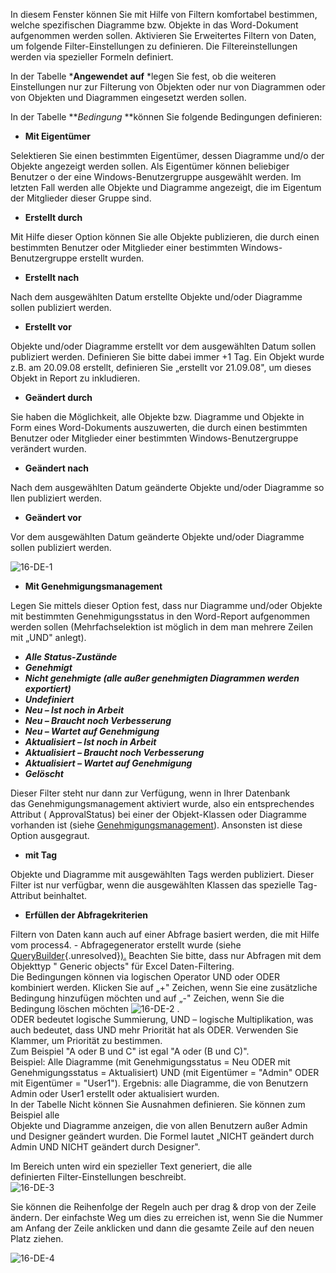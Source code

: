 

In diesem Fenster können Sie mit Hilfe von Filtern komfortabel
bestimmen, welche spezifischen Diagramme bzw. Objekte in das
Word-Dokument aufgenommen werden sollen. Aktivieren Sie Erweitertes
Filtern von Daten, um folgende Filter-Einstellungen zu definieren. Die
Filtereinstellungen werden via spezieller Formeln definiert.

In der Tabelle ***Angewendet** **auf** *legen Sie fest, ob die weiteren
Einstellungen nur zur Filterung von Objekten oder nur von Diagrammen
oder von Objekten und Diagrammen eingesetzt werden sollen.

In der Tabelle ***Bedingung* **können Sie folgende Bedingungen
definieren:

-   **Mit Eigentümer**

Selektieren Sie einen bestimmten Eigentümer, dessen Diagramme und/o der
Objekte angezeigt werden sollen. Als Eigentümer können beliebiger
Benutzer o der eine Windows-Benutzergruppe ausgewählt werden. Im letzten
Fall werden alle Objekte und Diagramme angezeigt, die im Eigentum der
Mitglieder dieser Gruppe sind.

-   **Erstellt durch**

Mit Hilfe dieser Option können Sie alle Objekte publizieren, die durch
einen bestimmten Benutzer oder Mitglieder einer bestimmten
Windows-Benutzergruppe erstellt wurden.

-   **Erstellt nach**

Nach dem ausgewählten Datum erstellte Objekte und/oder Diagramme sollen
publiziert werden.

-   **Erstellt vor**

Objekte und/oder Diagramme erstellt vor dem ausgewählten Datum sollen
publiziert werden. Definieren Sie bitte dabei immer +1 Tag. Ein Objekt
wurde z.B. am 20.09.08 erstellt, definieren Sie „erstellt vor 21.09.08",
um dieses Objekt in Report zu inkludieren.

-   **Geändert durch**

Sie haben die Möglichkeit, alle Objekte bzw. Diagramme und Objekte in
Form eines Word-Dokuments auszuwerten, die durch einen bestimmten
Benutzer oder Mitglieder einer bestimmten Windows-Benutzergruppe
verändert wurden.

-   **Geändert nach**

Nach dem ausgewählten Datum geänderte Objekte und/oder Diagramme so llen
publiziert werden.

-   **Geändert vor**

Vor dem ausgewählten Datum geänderte Objekte und/oder Diagramme sollen
publiziert werden.

![16-DE-1](//images.ctfassets.net/6mz8d8cle1nl/1tovzhdsuccukO8Quus8Mg/7b4086ea5be97a49f9aea24f3526616c/16-DE-1.png)

-   **Mit Genehmigungsmanagement**

Legen Sie mittels dieser Option fest, dass nur Diagramme und/oder
Objekte mit bestimmten Genehmigungsstatus in den Word-Report aufgenommen
werden sollen (Mehrfachselektion ist möglich in dem man mehrere Zeilen
mit „UND" anlegt).

-   ***Alle Status-Zustände***
-   ***Genehmigt***
-   ***Nicht genehmigte (alle außer genehmigten Diagrammen werden
    exportiert)***
-   ***Undefiniert***
-   ***Neu – Ist noch in Arbeit***
-   ***Neu – Braucht noch Verbesserung***
-   ***Neu – Wartet auf Genehmigung***
-   ***Aktualisiert – Ist noch in Arbeit***
-   ***Aktualisiert – Braucht noch Verbesserung***
-   ***Aktualisiert – Wartet auf Genehmigung***
-   ***Gelöscht***

Dieser Filter steht nur dann zur Verfügung, wenn in Ihrer Datenbank
das Genehmigungsmanagement aktiviert wurde, also ein entsprechendes
Attribut ( ApprovalStatus) bei einer der Objekt-Klassen oder Diagramme
vorhanden ist (siehe [Genehmigungsmanagement](Genehmigungsmanagement)).
Ansonsten ist diese Option ausgegraut.

-   **mit Tag**

Objekte und Diagramme mit ausgewählten Tags werden publiziert. Dieser
Filter ist nur verfügbar, wenn die ausgewählten Klassen das spezielle
Tag-Attribut beinhaltet.

-   **Erfüllen der Abfragekriterien**

Filtern von Daten kann auch auf einer Abfrage basiert werden, die mit
Hilfe vom process4. - Abfragegenerator erstellt wurde (siehe
[QueryBuilder](#){.unresolved}[).](http://www.process4.biz/HelpContent/540/ext-qb/de/)
Beachten Sie bitte, dass nur Abfragen mit dem Objekttyp " Generic
objects" für Excel Daten-Filtering.  
Die Bedingungen können via logischen Operator UND oder ODER kombiniert
werden. Klicken Sie auf „+" Zeichen, wenn Sie eine zusätzliche Bedingung
hinzufügen möchten und auf „-" Zeichen, wenn Sie die Bedingung löschen
möchten ![16-DE-2](//images.ctfassets.net/6mz8d8cle1nl/4fARURG2E0KOKUQeo8Ug4K/1064ecb1e79fe6a656d09340af3ac872/16-DE-2.png) .  
ODER bedeutet logische Summierung, UND – logische Multiplikation, was
auch bedeutet, dass UND mehr Priorität hat als ODER. Verwenden Sie
Klammer, um Priorität zu bestimmen.  
Zum Beispiel "A oder B und C" ist egal "A oder (B und C)".  
Beispiel: Alle Diagramme (mit Genehmigungsstatus = Neu ODER mit
Genehmigungsstatus = Aktualisiert) UND (mit Eigentümer = "Admin" ODER
mit Eigentümer = "User1"). Ergebnis: alle Diagramme, die von Benutzern
Admin oder User1 erstellt oder aktualisiert wurden.  
In der Tabelle Nicht können Sie Ausnahmen definieren. Sie können zum
Beispiel alle  
Objekte und Diagramme anzeigen, die von allen Benutzern außer Admin und
Designer geändert wurden. Die Formel lautet „NICHT geändert durch Admin
UND NICHT geändert durch Designer".

Im Bereich unten wird ein spezieller Text generiert, die alle
definierten Filter-Einstellungen beschreibt.  
![16-DE-3](//images.ctfassets.net/6mz8d8cle1nl/5HI2B6xK5UMiI4GeoCS4Q2/7fa6d292d7b7394ac259a7a7ffe59a65/16-DE-3.png)
  
Sie können die Reihenfolge der Regeln auch per drag & drop von der Zeile
ändern. Der einfachste Weg um dies zu erreichen ist, wenn Sie die Nummer
am Anfang der Zeile anklicken und dann die gesamte Zeile auf den neuen
Platz ziehen.

![16-DE-4](//images.ctfassets.net/6mz8d8cle1nl/7vduzUcUBUE0UCwwq2qCKc/41ee92c98761690702e0cbf4a6bf059f/16-DE-4.png)

